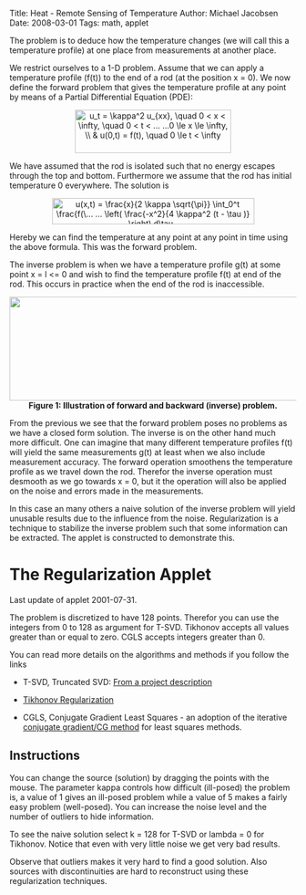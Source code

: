 Title: Heat - Remote Sensing of Temperature
Author: Michael Jacobsen
Date: 2008-03-01
Tags: math, applet

The problem is to deduce how the temperature changes (we will call
this a temperature profile) at one place from measurements at another
place.
 
We restrict ourselves to a 1-D problem. Assume that we can apply a
temperature profile (f(t)) to the end of a rod (at the position x =
0).  We now define the forward problem that gives the temperature
profile at any point by means of a Partial Differential Equation
(PDE):
 
<center> 
<IMG  WIDTH="274" HEIGHT="76" BORDER="0"
 SRC="/images/Heat/heatpde.gif"
 ALT=" 
  u_t = \kappa^2 u_{xx}, \quad 0 &lt; x &lt; \infty, \quad 0 &lt; t &lt; ...
...0 \le x \le \infty, \\
&amp; u(0,t) = f(t), \quad 0 \le t &lt; \infty "> 
</center> 

We have assumed that the rod is isolated such that no energy escapes
through the top and bottom. Furthermore we assume that the rod has
initial temperature 0 everywhere. The solution is

<center> 
<IMG
 WIDTH="355" HEIGHT="46" BORDER="0"
 SRC="/images/Heat/heatsolution.gif"
 ALT=" 
u(x,t) = \frac{x}{2 \kappa \sqrt{\pi}}
\int_0^t \frac{f(\...
... \left(
\frac{-x^2}{4 \kappa^2 (t - \tau )}
\right) d\tau ."> 
</center> 

Hereby we can find the temperature at any point at any point in time
using the above formula. This was the forward problem. </p> 
 
The inverse problem is when we have a temperature profile g(t) at some
point x = l <= 0 and wish to find the temperature profile f(t) at end
of the rod. This occurs in practice when the end of the rod is
inaccessible.
 
<center> 
<IMG
 WIDTH="660" HEIGHT="182" ALIGN="BOTTOM" BORDER="0"
 SRC="/images/Heat/heatsetupfigure.gif"> 
    <br> 
    <b> Figure 1: Illustration of forward and backward (inverse)
 problem. </b> 
</center>
 
From the previous we see that the forward problem poses no problems as
we have a closed form solution. The inverse is on the other hand much
more difficult. One can imagine that many different temperature
profiles f(t) will yield the same measurements g(t) at least when we
also include measurement accuracy. The forward operation smoothens the
temperature profile as we travel down the rod. Therefor the inverse
operation must desmooth as we go towards x = 0, but it the operation
will also be applied on the noise and errors made in the
measurements.
 
In this case an many others a naive solution of the inverse problem
will yield unusable results due to the influence from the
noise. Regularization is a technique to stabilize the inverse problem
such that some information can be extracted. The applet is constructed
to demonstrate this.
 
# <a name="applet">The Regularization Applet</a>

Last update of applet 2001-07-31.
 
The problem is discretized to have 128 points. Therefor you can use
the integers from 0 to 128 as argument for T-SVD. Tikhonov accepts
all values greater than or equal to zero. CGLS accepts integers
greater than 0.
 
 You can read more details on the algorithms and methods if you follow
the links
 
* T-SVD, Truncated SVD: <a
  href="http://www.imm.dtu.dk/~pch/Projekter/tsvd.html">From a project
  description</a>
 
* <a
  href="http://en.wikipedia.org/wiki/Tikhonov_regularization">Tikhonov
  Regularization</a>
 
* CGLS, Conjugate Gradient Least Squares - an adoption of the
  iterative <a
  href="http://en.wikipedia.org/wiki/Conjugate_gradient_method">conjugate
  gradient/CG method</a> for least squares methods.
 

## Instructions

You can change the source (solution) by dragging the points with the
mouse. The parameter kappa controls how difficult (ill-posed) the
problem is, a value of 1 gives an ill-posed problem while a value of 5
makes a fairly easy problem (well-posed). You can increase the noise
level and the number of outliers to hide information.
 
To see the naive solution select k = 128 for T-SVD or lambda = 0 for
Tikhonov. Notice that even with very little noise we get very bad
results.
 
<center> 
<applet archive="/java/RegularizationDemoApplet.jar"
code="RegularizationDemoApplet"
width=730 height=450> </applet> 
</center>
 
Observe that outliers makes it very hard to find a good solution. Also
sources with discontinuities are hard to reconstruct using these
regularization techniques.